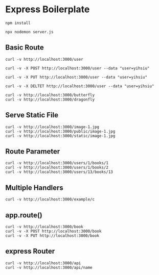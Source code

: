 # Express Boilerplate

```
npm install
```

```
npx nodemon server.js
```

## Basic Route

```
curl -v http://localhost:3000/user
```

```
curl -v -X POST http://localhost:3000/user --data "user=yihsiu"
```

```
curl -v -X PUT http://localhost:3000/user --data "user=yihsiu"
```

```
curl -v -X DELTET http://localhost:3000/user --data "user=yihsiu"
```

```
curl -v http://localhost:3000/butterfly
curl -v http://localhost:3000/dragonfly
```

## Serve Static File
```
curl -v http://localhost:3000/image-1.jpg
curl -v http://localhost:3000/public/image-1.jpg
curl -v http://localhost:3000/static/image-1.jpg
```

## Route Parameter
```
curl -v http://localhost:3000/users/1/books/1
curl -v http://localhost:3000/users/1/books/2
curl -v http://localhost:3000/users/13/books/13
```

## Multiple Handlers
```
curl -v http://localhost:3000/example/c
```

## app.route()
```
curl -v http://localhost:3000/book
curl -v -X POST http://localhost:3000/book
curl -v -X PUT http://localhost:3000/book
```

## express Router
```
curl -v http://localhost:3000/api
curl -v http://localhost:3000/api/name
```
